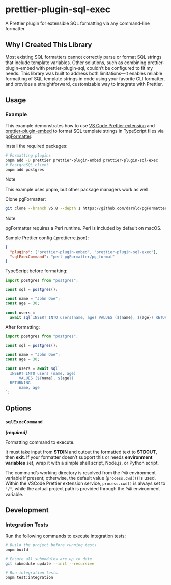 # prettier-plugin-sql-exec

A Prettier plugin for extensible SQL formatting via any command-line formatter.

## Why I Created This Library

Most existing SQL formatters cannot correctly parse or format SQL strings that include template variables.
Other solutions, such as combining prettier-plugin-embed with prettier-plugin-sql, couldn’t be configured to fit my needs.
This library was built to address both limitations—it enables reliable formatting of SQL template strings in code using your favorite CLI formatter, and provides a straightforward, customizable way to integrate with Prettier.

## Usage

### Example

This example demonstrates how to use [VS Code Prettier extension](https://marketplace.visualstudio.com/items?itemName=esbenp.prettier-vscode) and [prettier-plugin-embed](https://www.npmjs.com/package/prettier-plugin-embed) to format SQL template strings in TypeScript files via [pgFormatter](https://github.com/darold/pgFormatter).

Install the required packages:

```bash
# Formatting plugins
pnpm add -D prettier prettier-plugin-embed prettier-plugin-sql-exec
# PostgreSQL client
pnpm add postgres
```

> [!NOTE]  
> This example uses pnpm, but other package managers work as well.

Clone pgFormatter:

```bash
git clone --branch v5.8 --depth 1 https://github.com/darold/pgFormatter.git
```

> [!NOTE]  
> pgFormatter requires a Perl runtime.
> Perl is included by default on macOS.

Sample Prettier config (.prettierrc.json):

```json
{
  "plugins": ["prettier-plugin-embed", "prettier-plugin-sql-exec"],
  "sqlExecCommand": "perl pgFormatter/pg_format"
}
```

TypeScript before formatting:

```typescript
import postgres from "postgres";

const sql = postgres();

const name = "John Doe";
const age = 30;

const users =
  await sql`INSERT INTO users(name, age) VALUES (${name}, ${age}) RETURNING name, age`;
```

After formatting:

```typescript
import postgres from "postgres";

const sql = postgres();

const name = "John Doe";
const age = 30;

const users = await sql`
  INSERT INTO users (name, age)
      VALUES (${name}, ${age})
  RETURNING
      name, age
`;
```

## Options

### `sqlExecCommand`

_**(required)**_

Formatting command to execute.

It must take input from **STDIN** and output the formatted text to **STDOUT**, then **exit**.
If your formatter doesn’t support this or needs **environment variables** set, wrap it with a simple shell script, Node.js, or Python script.

The command’s working directory is resolved from the `PWD` environment variable if present; otherwise, the default value (`process.cwd()`) is used.
Within the VSCode Prettier extension service, `process.cwd()` is always set to `"/"`, while the actual project path is provided through the `PWD` environment variable.

## Development

### Integration Tests

Run the following commands to execute integration tests:

```bash
# Build the project before running tests
pnpm build

# Ensure all submodules are up to date
git submodule update --init --recursive

# Run integration tests
pnpm test:integration
```
